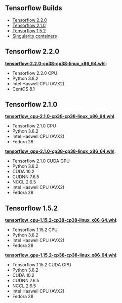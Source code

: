 ## Tensorflow Builds
* [Tensorflow 2.2.0](#TF2.2.0)
* [Tensorflow 2.1.0](#TF2.1.0)
* [Tensorflow 1.5.2](#TF1.5.2)
* [Singularity containers](https://cloud.sylabs.io/library/_container/5d616592934856cce349d676)

<a name="TF2.2.0"></a>
## Tensorflow 2.2.0
**[tensorflow-2.2.0-cp38-cp38-linux_x86_64.whl]()**:
* Tensorflow 2.2.0 CPU
* Python 3.8.2
* Intel Haswell CPU (AVX2)
* CentOS 8.1

<a name="TF2.1.0"></a>
## Tensorflow 2.1.0
**[tensorflow_cpu-2.1.0-cp38-cp38-linux_x86_64.whl](https://github.com/xman/tfbuild/releases/download/v2.1.0/tensorflow_cpu-2.1.0-cp38-cp38-linux_x86_64.whl)**:
* Tensorflow 2.1.0 CPU
* Python 3.8.2
* Intel Haswell CPU (AVX2)
* Fedora 28

**[tensorflow_gpu-2.1.0-cp38-cp38-linux_x86_64.whl](https://github.com/xman/tfbuild/releases/download/v2.1.0/tensorflow_gpu-2.1.0-cp38-cp38-linux_x86_64.whl)**:
* Tensorflow 2.1.0 CUDA GPU
* Python 3.8.2
* CUDA 10.2
* CUDNN 7.6.5
* NCCL 2.6.5
* Intel Haswell CPU (AVX2)
* Fedora 28

<a name="TF1.5.2"></a>
## Tensorflow 1.5.2
**[tensorflow_cpu-1.15.2-cp38-cp38-linux_x86_64.whl](https://github.com/xman/tfbuild/releases/download/v1.15.2/tensorflow_cpu-1.15.2-cp38-cp38-linux_x86_64.whl)**:
* Tensorflow 1.15.2 CPU
* Python 3.8.2
* Intel Haswell CPU (AVX2)
* Fedora 28

**[tensorflow_gpu-1.15.2-cp38-cp38-linux_x86_64.whl](https://github.com/xman/tfbuild/releases/download/v1.15.2/tensorflow_gpu-1.15.2-cp38-cp38-linux_x86_64.whl)**:
* Tensorflow 1.15.2 CUDA GPU
* Python 3.8.2
* CUDA 10.2
* CUDNN 7.6.5
* NCCL 2.6.5
* Intel Haswell CPU (AVX2)
* Fedora 28
